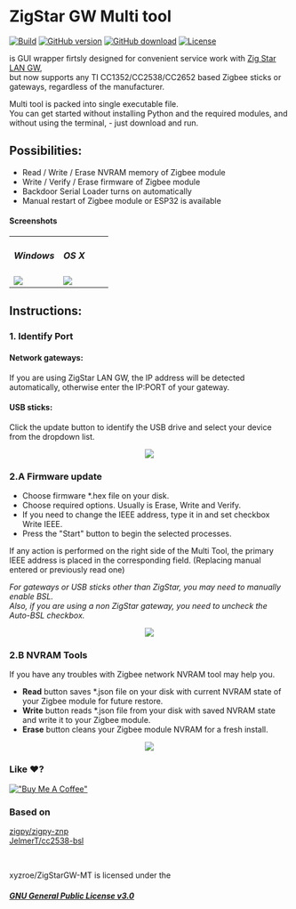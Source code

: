 # ZigStar GW Multi tool
[![Build](https://github.com/xyzroe/ZigStarGW-MT/actions/workflows/build.yml/badge.svg)](https://github.com/xyzroe/ZigStarGW-MT/actions/workflows/build.yml)
[![GitHub version](https://img.shields.io/github/release/xyzroe/ZigStarGW-MT.svg)](https://github.com/xyzroe/ZigStarGW-MT/releases)
[![GitHub download](https://img.shields.io/github/downloads/xyzroe/ZigStarGW-MT/total.svg)](https://github.com/xyzroe/ZigStarGW-MT/latest)
[![License](https://img.shields.io/github/license/xyzroe/ZigStarGW-MT.svg)](LICENSE.txt)

  
is GUI wrapper firtsly designed for convenient service work with  [Zig Star LAN GW](https://github.com/mercenaruss/zigstar_gateways),   
but now supports any TI CC1352/CC2538/CC2652 based Zigbee sticks or gateways, regardless of the manufacturer. 

Multi tool is packed into single executable file.  
You can get started without installing Python and the required modules, and without using the terminal, - just download and run.

## Possibilities:
- Read / Write / Erase NVRAM memory of Zigbee module
- Write / Verify / Erase firmware of Zigbee module
- Backdoor Serial Loader turns on automatically
- Manual restart of  Zigbee module or ESP32 is available

#### Screenshots

<table>
<tr> 
<td width="50%">

##### Windows
<img src="https://github.com/xyzroe/ZigStarGW-MT/raw/main/images/win.png">
</td>
<td>

##### OS X
<img src="https://github.com/xyzroe/ZigStarGW-MT/raw/main/images/osx.png">
</td>
</tr>
</table>

## Instructions:
### 1. Identify Port
#### Network gateways:
If you are using ZigStar LAN GW, the IP address will be detected automatically, otherwise enter the IP:PORT of your gateway.
#### USB sticks:
Click the update button to identify the USB drive and select your device from the dropdown list.
<br>  
<div align="center"><img src="https://zig-star.com/images/radio-docs/multitool/multitool-1.png"></div>


### 2.A Firmware update
- Choose firmware *.hex file on your disk.
- Choose required options. Usually is Erase, Write and Verify.
- If you need to change the IEEE address, type it in and set checkbox Write IEEE.
- Press the "Start" button to begin the selected processes.

If any action is performed on the right side of the Multi Tool, the primary IEEE address is placed in the corresponding field. (Replacing manual entered or previously read one)

*For gateways or USB sticks other than ZigStar, you may need to manually enable BSL.  
Also, if you are using a non ZigStar gateway, you need to uncheck the Auto-BSL checkbox.*
<br>  
<div align="center"><img src="https://zig-star.com/images/radio-docs/multitool/multitool-2.png"></div>


### 2.B NVRAM Tools
If you have any troubles with Zigbee network NVRAM tool may help you.

- **Read** button saves *.json file on your disk with current NVRAM state of your Zigbee module for future restore.
- **Write** button reads *.json file from your disk with saved NVRAM state and write it to your Zigbee module.
- **Erase** button cleans your Zigbee module NVRAM for a fresh install.
<div align="center"><img src="https://zig-star.com/images/radio-docs/multitool/multitool-3.png"></div>

### Like ♥️?
[!["Buy Me A Coffee"](https://www.buymeacoffee.com/assets/img/custom_images/orange_img.png)](https://www.buymeacoffee.com/xyzroe)


### Based on
[zigpy/zigpy-znp](https://github.com/zigpy/zigpy-znp)  
[JelmerT/cc2538-bsl](https://github.com/JelmerT/cc2538-bsl)  

  

<br>  

xyzroe/ZigStarGW-MT is licensed under the  
##### [GNU General Public License v3.0](https://github.com/xyzroe/ZigStarGW-MT/blob/main/LICENSE)
